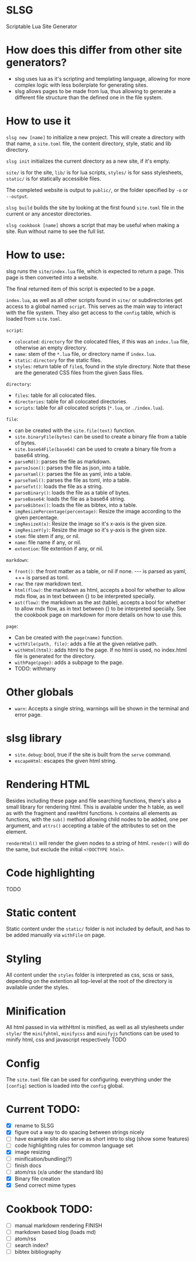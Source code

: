 # SLSG
Scriptable Lua Site Generator

# How does this differ from other site generators?
- slsg uses lua as it's scripting and templating language, allowing for more complex logic with less boilerplate for generating sites.
- slsg allows pages to be made from lua, thus allowing to generate a different file structure than the defined one in the file system.

# How to use it
`slsg new [name]` to initialize a new project. This will create a directory with that name, 
a `site.toml` file, the content directory, style, static and lib directory.

`slsg init` initializes the current directory as a new site, if it's empty.

`site/` is for the site, `lib/` is for lua scripts, `styles/` is for sass stylesheets, 
`static/` is for statically accessible files.

The completed website is output to `public/`, or the folder specified by `-o` or `--output`.

`slsg build` builds the site by looking at the first found `site.toml` file in the current or any ancestor directories.

`slsg cookbook [name]` shows a script that may be useful when making a site. Run without name to see the full list.

# How to use:
slsg runs the `site/index.lua` file, which is expected to return a page.
This page is then converted into a website.

The final returned item of this script is expected to be a page.

`index.lua`, as well as all other scripts found in `site/` or subdirectories get access to a global named `script`.
This serves as the main way to interact with the file system.
They also get access to the `config` table, which is loaded from `site.toml`.

`script`:
- `colocated`: `directory` for the colocated files, if this was an `index.lua` file, otherwise an empty directory.
- `name`: stem of the `*.lua` file, or directory name if `index.lua`.
- `static`: `directory` for the static files.
- `styles`: return table of `file`s, found in the style directory. Note that these are the generated CSS files from the given Sass files.

`directory`:
- `files`: table for all colocated files.
- `directories`: table for all colocated directories.
- `scripts`: table for all colocated scripts (`*.lua`, or `./index.lua`).

`file`:
- can be created with the `site.file(text)` function.
- `site.binaryFile(bytes)` can be used to create a binary file from a table of bytes.
- `site.base64File(base64)` can be used to create a binary file from a base64 string.
- `parseMd()`: parses the file as markdown.
- `parseJson()`: parses the file as json, into a table.
- `parseYaml()`:  parses the file as yaml, into a table.
- `parseToml()`: parses the file as toml, into a table.
- `parseTxt()`: loads the file as a string.
- `parseBinary()`: loads the file as a table of bytes.
- `parseBase64`: loads the file as a base64 string.
- `parseBibtex()`: loads the file as bibtex, into a table.
- `imgResizePercentage(percentage)`: Resize the image according to the given percentage.
- `imgResizeX(x)`: Resize the image so it's x-axis is the given size.
- `imgResizeY(y)`: Resize the image so it's y-axis is the given size.
- `stem`: file stem if any, or nil.
- `name`: file name if any, or nil.
- `extention`: file extention if any, or nil.

`markdown`:
- `front()`: the front matter as a table, or nil if none. --- is parsed as yaml, +++ is parsed as toml.
- `raw`: the raw markdown text.
- `html(flow)`: the markdown as html, accepts a bool for whether to allow mdx flow, as in text between {} to be interpreted specially.
- `ast(flow)`: the markdown as the ast (table), accepts a bool for whether to allow mdx flow, as in text between {} to be interpreted specially.
  See the cookbook page on markdown for more details on how to use this.

`page`:
- Can be created with the `page(name)` function.
- `withFile(path, file)`: adds a file at the given relative path.
- `withHtml(html)`: adds html to the page. If no html is used, no index.html file is generated for the directory.
- `withPage(page)`: adds a subpage to the page.
- TODO: withmany

# Other globals
- `warn`: Accepts a single string, warnings will be shown in the terminal and error page.

# slsg library
- `site.debug`: bool, true if the site is built from the `serve` command.
- `escapeHtml`: escapes the given html string.

# Rendering HTML
Besides including these page and file searching functions, 
there's also a small library for rendering html.
This is available under the h table, as well as with the fragment and rawHtml functions.
`h` contains all elements as functions, with the `sub()` method allowing child nodes to be added, one per argument,
and `attrs()` accepting a table of the attributes to set on the element.

`renderHtml()` will render the given nodes to a string of html.
`render()` will do the same, but exclude the initial `<!DOCTYPE html>`.

# Code highlighting
TODO

# Static content
Static content under the `static/` folder is not included by default,
and has to be added manually via `withFile` on page.

# Styling
All content under the `styles` folder is interpreted as css, scss or sass, depending on the extention
all top-level at the root of the directory is available under the styles.

# Minification
All html passed in via withHtml is minified, as well as all stylesheets under `style/`
the `minifyhtml`, `minifycss` and `minifyjs` functions can be used to minify html, css and javascript respectively
TODO

# Config
The `site.toml` file can be used for configuring.
everything under the `[config]` section is loaded into the `config` global.

# Current TODO:
- [X] rename to SLSG
- [X] figure out a way to do spacing between strings nicely
- [ ] have example site also serve as short intro to slsg (show some features)
- [ ] code highlighting rules for common language set
- [X] image resizing
- [ ] minification/bundling(?)
- [ ] finish docs
- [ ] atom/rss (x/a under the standard lib)
- [X] Binary file creation
- [X] Send correct mime types

# Cookbook TODO:
- [ ] manual markdown rendering FINISH
- [ ] markdown based blog (loads md)
- [ ] atom/rss
- [ ] search index?
- [ ] bibtex bibliography
